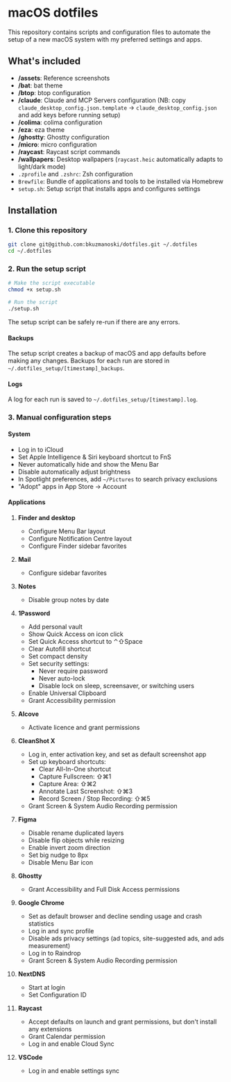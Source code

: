 # macOS dotfiles

This repository contains scripts and configuration files to automate the setup of a new macOS system with my preferred settings and apps.

## What's included

- **/assets**: Reference screenshots
- **/bat**: bat theme
- **/btop**: btop configuration
- **/claude**: Claude and MCP Servers configuration (NB: copy `claude_desktop_config.json.template` → `claude_desktop_config.json` and add keys before running setup)
- **/colima**: colima configuration
- **/eza**: eza theme
- **/ghostty**: Ghostty configuration
- **/micro**: micro configuration
- **/raycast**: Raycast script commands
- **/wallpapers**: Desktop wallpapers (`raycast.heic` automatically adapts to light/dark mode)
- `.zprofile` and `.zshrc`: Zsh configuration
- `Brewfile`: Bundle of applications and tools to be installed via Homebrew
- `setup.sh`: Setup script that installs apps and configures settings

## Installation

### 1. Clone this repository

```zsh
git clone git@github.com:bkuzmanoski/dotfiles.git ~/.dotfiles
cd ~/.dotfiles
```

### 2. Run the setup script

```zsh
# Make the script executable
chmod +x setup.sh

# Run the script
./setup.sh
```

The setup script can be safely re-run if there are any errors.

#### Backups

The setup script creates a backup of macOS and app defaults before making any changes. Backups for each run are stored in `~/.dotfiles_setup/[timestamp]_backups`.

#### Logs

A log for each run is saved to `~/.dotfiles_setup/[timestamp].log`.

### 3. Manual configuration steps

#### System

- Log in to iCloud
- Set Apple Intelligence & Siri keyboard shortcut to FnS
- Never automatically hide and show the Menu Bar
- Disable automatically adjust brightness
- In Spotlight preferences, add `~/Pictures` to search privacy exclusions
- "Adopt" apps in App Store → Account

#### Applications

1. **Finder and desktop**

   - Configure Menu Bar layout
   - Configure Notification Centre layout
   - Configure Finder sidebar favorites

2. **Mail**

   - Configure sidebar favorites

3. **Notes**

   - Disable group notes by date

4. **1Password**

   - Add personal vault
   - Show Quick Access on icon click
   - Set Quick Access shortcut to ⌃⇧Space
   - Clear Autofill shortcut
   - Set compact density
   - Set security settings:
     - Never require password
     - Never auto-lock
     - Disable lock on sleep, screensaver, or switching users
   - Enable Universal Clipboard
   - Grant Accessibility permission

5. **Alcove**

   - Activate licence and grant permissions

6. **CleanShot X**

   - Log in, enter activation key, and set as default screenshot app
   - Set up keyboard shortcuts:
     - Clear All-In-One shortcut
     - Capture Fullscreen: ⇧⌘1
     - Capture Area: ⇧⌘2
     - Annotate Last Screenshot: ⇧⌘3
     - Record Screen / Stop Recording: ⇧⌘5
   - Grant Screen & System Audio Recording permission

7. **Figma**

   - Disable rename duplicated layers
   - Disable flip objects while resizing
   - Enable invert zoom direction
   - Set big nudge to 8px
   - Disable Menu Bar icon

8. **Ghostty**

   - Grant Accessibility and Full Disk Access permissions

9. **Google Chrome**

   - Set as default browser and decline sending usage and crash statistics
   - Log in and sync profile
   - Disable ads privacy settings (ad topics, site-suggested ads, and ads measurement)
   - Log in to Raindrop
   - Grant Screen & System Audio Recording permission

10. **NextDNS**

    - Start at login
    - Set Configuration ID

11. **Raycast**

    - Accept defaults on launch and grant permissions, but don't install any extensions
    - Grant Calendar permission
    - Log in and enable Cloud Sync

12. **VSCode**

    - Log in and enable settings sync
